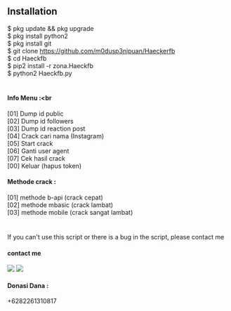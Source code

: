 ## Installation
$ pkg update && pkg upgrade <br>
$ pkg install python2 <br>
$ pkg install git <br>
$ git clone https://github.com/m0dusp3nipuan/Haeckerfb <br>
$ cd Haeckfb <br>
$ pip2 install -r zona.Haeckfb <br>
$ python2 Haeckfb.py <br>
#
#### Info Menu :<br
 [01] Dump id public <br>
 [02] Dump id followers <br>
 [03] Dump id reaction post <br>
 [04] Crack cari nama (Instagram) <br>
 [05] Start crack <br>
 [06] Ganti user agent <br>
 [07] Cek hasil crack <br>
 [00] Keluar (hapus token) <br>
#### Methode crack :
 [01] methode b-api (crack cepat) <br>
 [02] methode mbasic (crack lambat) <br>
 [03] methode mobile (crack sangat lambat) <br>
#
If you can't use this script or there is a bug in the script, please contact me
#### contact me
[![](https://img.shields.io/badge/Facebook-blue?logo=Facebook&logoColor=blue&labelColor=white)](https://www.facebook.com/haeckerfb.haeckerfb.5)
[![](https://img.shields.io/badge/Whatsapp-CHAT-red?logo=Whatsapp&logoColor=Brightgreen&labelColor=white)](https://wa.me/6282261310817?text=Asalamualaikum+bang)
#### Donasi Dana :
+6282261310817
#
